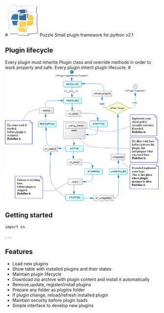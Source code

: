 #<img src="https://raw.githubusercontent.com/MilosSimic/Puzzle/master/images/puzzle.gif" width="100"/> Puzzle
Small plugin framework for python v2.1

## Plugin lifecycle
Every plugin must inherite Plugin class and override methods in order to work properly and safe. Every plugin inherit 
plugin lifecucle:
#<img src="https://github.com/MilosSimic/Puzzle/blob/master/images/lifecycle.png" width="500"/>

## Getting started
```
import os

...
```
## Features
- Load new plugins
- Show table with installed plugins and their states
- Maintain plugin lifecycle
- Download zip archive with plugin content and install it automatically
- Remove,update, register/install plugins
- Prepare any folder as <i>plugins</i> folder
- If plugin change, reload/refresh installed plugin
- Maintain security before plugin loads
- Simple interface to develop new plugins
